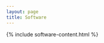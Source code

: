 ```yaml
---
layout: page
title: Software
---
```

<div class="col software">
<table>
{% include software-content.html %}
</table>
</div>
